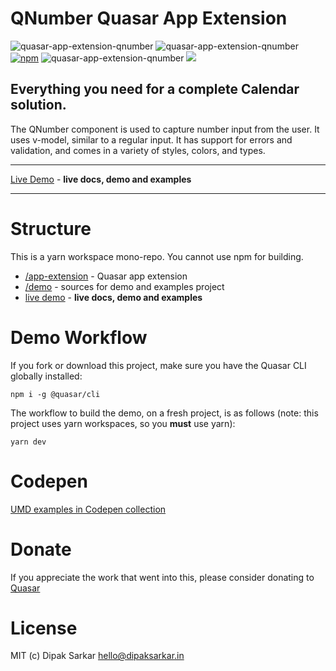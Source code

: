 QNumber Quasar App Extension
===

![quasar-app-extension-qnumber](https://img.shields.io/npm/v/quasar-app-extension-qnumber?label=quasar-app-extension-qnumber)
![quasar-app-extension-qnumber](https://img.shields.io/npm/v/quasar-app-extension-qnumber?label=quasar-app-extension-qnumber)
[![npm](https://img.shields.io/npm/dt/quasar-app-extension-qnumber)](https://www.npmjs.com/package/quasar-app-extension-qnumber)
![quasar-app-extension-qnumber](https://img.shields.io/npm/dm/quasar-app-extension-qnumber)
[![](https://data.jsdelivr.com/v1/package/npm/quasar-app-extension-qnumber/badge)](https://www.jsdelivr.com/package/npm/quasar-app-extension-qnumber)


## Everything you need for a complete Calendar solution.

The QNumber component is used to capture number input from the user. It uses v-model, similar to a regular input. It has support for errors and validation, and comes in a variety of styles, colors, and types.

---

[Live Demo](https://qnumber.netlify.app/) - **live docs, demo and examples**

---

# Structure

This is a yarn workspace mono-repo. You cannot use npm for building.

* [/app-extension](app-extension) - Quasar app extension
* [/demo](demo) - sources for demo and examples project
* [live demo](https://qnumber.netlify.app/) - **live docs, demo and examples**

# Demo Workflow
If you fork or download this project, make sure you have the Quasar CLI globally installed:

```
npm i -g @quasar/cli
```

The workflow to build the demo, on a fresh project, is as follows (note: this project uses yarn workspaces, so you **must** use yarn):
```
yarn dev
```

# Codepen
[UMD examples in Codepen collection](https://codepen.io/collection/qOBOEG)

# Donate
If you appreciate the work that went into this, please consider donating to [Quasar](https://donate.quasar.dev)

# License
MIT (c) Dipak Sarkar <hello@dipaksarkar.in>